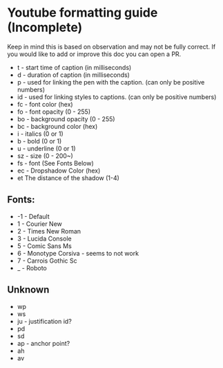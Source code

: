 # Youtube formatting guide (Incomplete)

Keep in mind this is based on observation and may not be fully correct. If you would like to add or improve this doc you can open a PR.

- t - start time of caption (in milliseconds)
- d - duration of caption (in milliseconds)
- p - used for linking the pen with the caption. (can only be positive numbers)
- id - used for linking styles to captions. (can only be positive numbers)
- fc - font color (hex)
- fo - font opacity (0 - 255)
- bo - background opacity (0 - 255)
- bc - background color (hex)
- i - italics (0 or 1)
- b - bold (0 or 1)
- u - underline (0 or 1)
- sz - size (0 - 200~)
- fs - font (See Fonts Below)
- ec - Dropshadow Color (hex)
- et The distance of the shadow (1-4)

## Fonts:

- -1 - Default
- 1 - Courier New
- 2 - Times New Roman
- 3 - Lucida Console
- 5 - Comic Sans Ms
- 6 - Monotype Corsiva - seems to not work
- 7 - Carrois Gothic Sc
- \_ - Roboto

## Unknown

- wp
- ws
- ju - justification id?
- pd
- sd
- ap - anchor point?
- ah
- av
